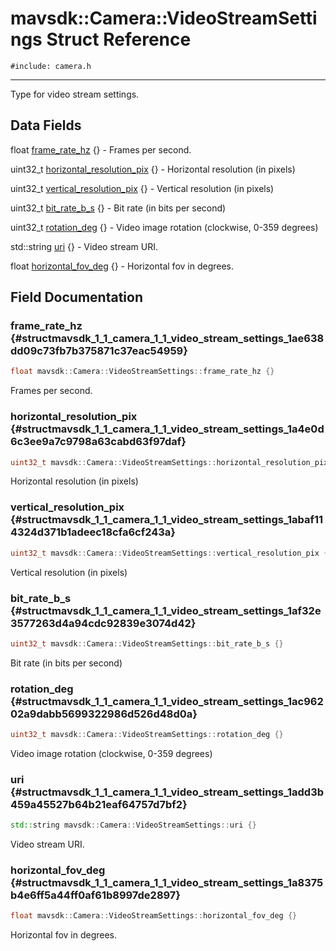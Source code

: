 # mavsdk::Camera::VideoStreamSettings Struct Reference
`#include: camera.h`

----


Type for video stream settings. 


## Data Fields


float [frame_rate_hz](#structmavsdk_1_1_camera_1_1_video_stream_settings_1ae638dd09c73fb7b375871c37eac54959) {} - Frames per second.

uint32_t [horizontal_resolution_pix](#structmavsdk_1_1_camera_1_1_video_stream_settings_1a4e0d6c3ee9a7c9798a63cabd63f97daf) {} - Horizontal resolution (in pixels)

uint32_t [vertical_resolution_pix](#structmavsdk_1_1_camera_1_1_video_stream_settings_1abaf114324d371b1adeec18cfa6cf243a) {} - Vertical resolution (in pixels)

uint32_t [bit_rate_b_s](#structmavsdk_1_1_camera_1_1_video_stream_settings_1af32e3577263d4a94cdc92839e3074d42) {} - Bit rate (in bits per second)

uint32_t [rotation_deg](#structmavsdk_1_1_camera_1_1_video_stream_settings_1ac96202a9dabb5699322986d526d48d0a) {} - Video image rotation (clockwise, 0-359 degrees)

std::string [uri](#structmavsdk_1_1_camera_1_1_video_stream_settings_1add3b459a45527b64b21eaf64757d7bf2) {} - Video stream URI.

float [horizontal_fov_deg](#structmavsdk_1_1_camera_1_1_video_stream_settings_1a8375b4e6ff5a44ff0af61b8997de2897) {} - Horizontal fov in degrees.


## Field Documentation


### frame_rate_hz {#structmavsdk_1_1_camera_1_1_video_stream_settings_1ae638dd09c73fb7b375871c37eac54959}

```cpp
float mavsdk::Camera::VideoStreamSettings::frame_rate_hz {}
```


Frames per second.


### horizontal_resolution_pix {#structmavsdk_1_1_camera_1_1_video_stream_settings_1a4e0d6c3ee9a7c9798a63cabd63f97daf}

```cpp
uint32_t mavsdk::Camera::VideoStreamSettings::horizontal_resolution_pix {}
```


Horizontal resolution (in pixels)


### vertical_resolution_pix {#structmavsdk_1_1_camera_1_1_video_stream_settings_1abaf114324d371b1adeec18cfa6cf243a}

```cpp
uint32_t mavsdk::Camera::VideoStreamSettings::vertical_resolution_pix {}
```


Vertical resolution (in pixels)


### bit_rate_b_s {#structmavsdk_1_1_camera_1_1_video_stream_settings_1af32e3577263d4a94cdc92839e3074d42}

```cpp
uint32_t mavsdk::Camera::VideoStreamSettings::bit_rate_b_s {}
```


Bit rate (in bits per second)


### rotation_deg {#structmavsdk_1_1_camera_1_1_video_stream_settings_1ac96202a9dabb5699322986d526d48d0a}

```cpp
uint32_t mavsdk::Camera::VideoStreamSettings::rotation_deg {}
```


Video image rotation (clockwise, 0-359 degrees)


### uri {#structmavsdk_1_1_camera_1_1_video_stream_settings_1add3b459a45527b64b21eaf64757d7bf2}

```cpp
std::string mavsdk::Camera::VideoStreamSettings::uri {}
```


Video stream URI.


### horizontal_fov_deg {#structmavsdk_1_1_camera_1_1_video_stream_settings_1a8375b4e6ff5a44ff0af61b8997de2897}

```cpp
float mavsdk::Camera::VideoStreamSettings::horizontal_fov_deg {}
```


Horizontal fov in degrees.

